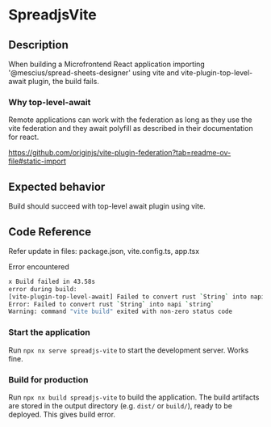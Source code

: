# SpreadjsVite

## Description

When building a Microfrontend React application importing '@mescius/spread-sheets-designer' using vite and vite-plugin-top-level-await plugin, the build fails.

### Why top-level-await

Remote applications can work with the federation as long as they use the vite federation and they await polyfill as described in their documentation for react.

https://github.com/originjs/vite-plugin-federation?tab=readme-ov-file#static-import

## Expected behavior

Build should succeed with top-level await plugin using vite.

## Code Reference

Refer update in files: package.json, vite.config.ts, app.tsx

Error encountered

```bash
x Build failed in 43.58s
error during build:
[vite-plugin-top-level-await] Failed to convert rust `String` into napi `string`
Error: Failed to convert rust `String` into napi `string`
Warning: command "vite build" exited with non-zero status code
```


### Start the application

Run `npx nx serve spreadjs-vite` to start the development server. Works fine.

### Build for production

Run `npx nx build spreadjs-vite` to build the application. The build artifacts are stored in the output directory (e.g. `dist/` or `build/`), ready to be deployed. This gives build error.
